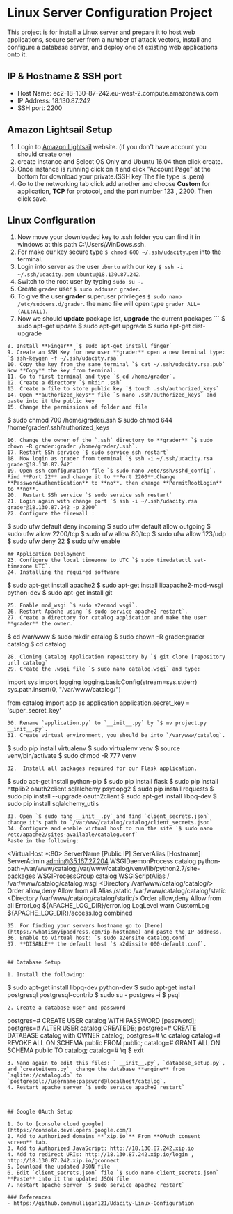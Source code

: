 # Linux Server Configuration Project

This project is for install a Linux server and prepare it to host web applications, secure server from a number of attack vectors, install and configure a database server, and deploy one of existing web applications onto it.

## IP & Hostname & SSH port
- Host Name: ec2-18-130-87-242.eu-west-2.compute.amazonaws.com
- IP Address: 18.130.87.242
- SSH port: 2200

## Amazon Lightsail Setup

1. Login to [Amazon Lightsail](https://aws.amazon.com/lightsail/) website. (if you don't have account you should create one)
2. create instance and Select OS Only and Ubuntu 16.04 then click create.
3. Once instance is running click on it and click "Account Page" at the bottom for download your private.(SSH key The file type is .pem)
4. Go to the networking tab click add another and choose **Custom** for application, **TCP** for protocol, and the port number 123 , 2200. Then click save.

## Linux Configuration
1. Now move your downloaded key to .ssh folder you can find it in windows at this path C:\Users\WinDows\.ssh.
2. For make our key secure type `$ chmod 600 ~/.ssh/udacity.pem` into the terminal.
3. Login into server as the user `ubuntu` with our key `$ ssh -i ~/.ssh/udacity.pem ubuntu@18.130.87.242`.
4. Switch to the root user by typing `sudo su -`.
5. Create `grader` user `$ sudo adduser grader`.
6. To give the user **grader** superuser privileges `$ sudo nano /etc/sudoers.d/grader`. the nano file will open type `grader ALL=(ALL:ALL)`.
7. Now we should **update** package list, **upgrade** the current packages ```
$ sudo apt-get update
$ sudo apt-get upgrade
$ sudo apt-get dist-upgrade

```
8. Install **Finger** `$ sudo apt-get install finger`
9. Create an SSH Key for new user **grader** open a new terminal type: `$ ssh-keygen -f ~/.ssh/udacity.rsa`
10. Copy the key from the same terminal `$ cat ~/.ssh/udacity.rsa.pub` Now **Copy** the key from terminal.
11. Go to first terminal and type `$ cd /home/grader`.
12. Create a directory `$ mkdir .ssh`
13. Create a file to store public key `$ touch .ssh/authorized_keys`
14. Open **authorized_keys** file `$ nano .ssh/authorized_keys` and paste into it the public key
15. Change the permissions of folder and file
```
$ sudo chmod 700 /home/grader/.ssh
$ sudo chmod 644 /home/grader/.ssh/authorized_keys
```
16. Change the owner of the `.ssh` directory to **grader** `$ sudo chown -R grader:grader /home/grader/.ssh`.
17. Restart SSh service `$ sudo service ssh restart`
18. Now login as grader from terminal `$ ssh -i ~/.ssh/udacity.rsa grader@18.130.87.242`
19. Open ssh configuration file `$ sudo nano /etc/ssh/sshd_config`. Find **Port 22** and change it to **Port 2200**.Change **PasswordAuthentication** to **no**. then change **PermitRootLogin** to **no**.
20.  Restart SSh service `$ sudo service ssh restart`
21. Login again with change port `$ ssh -i ~/.ssh/udacity.rsa grader@18.130.87.242 -p 2200`
22. Configure the firewall :
```
$ sudo ufw default deny incoming
$ sudo ufw default allow outgoing
$ sudo ufw allow 2200/tcp
$ sudo ufw allow 80/tcp
$ sudo ufw allow 123/udp
$ sudo ufw deny 22
$ sudo ufw enable
```
## Application Deployment
23. Configure the local timezone to UTC `$ sudo timedatectl set-timezone UTC`.
24. Installing the required software
```
$ sudo apt-get install apache2
$ sudo apt-get install libapache2-mod-wsgi python-dev
$ sudo apt-get install git
```
25. Enable mod_wsgi `$ sudo a2enmod wsgi`.
26. Restart Apache using `$ sudo service apache2 restart`.
27. Create a directory for catalog application and make the user **grader** the owner.
```
$ cd /var/www
$ sudo mkdir catalog
$ sudo chown -R grader:grader catalog
$ cd catalog
```
28. Cloning Catalog Application repository by `$ git clone [repository url] catalog`
29. Create the .wsgi file `$ sudo nano catalog.wsgi` and type:
```
import sys
import logging
logging.basicConfig(stream=sys.stderr)
sys.path.insert(0, "/var/www/catalog/")

from catalog import app as application
application.secret_key = 'super_secret_key'
```
30. Rename `application.py` to `__init__.py` by `$ mv project.py __init__.py`.
31. Create virtual environment, you should be into `/var/www/catalog`.
```
$ sudo pip install virtualenv
$ sudo virtualenv venv
$ source venv/bin/activate
$ sudo chmod -R 777 venv
```
32.  Install all packages required for our Flask application.
```
$ sudo apt-get install python-pip
$ sudo pip install flask
$ sudo pip install httplib2 oauth2client sqlalchemy psycopg2
$ sudo pip install requests
$ sudo pip install --upgrade oauth2client
$ sudo apt-get install libpq-dev
$ sudo pip install sqlalchemy_utils
```
33. Open `$ sudo nano __init__.py` and find `client_secrets.json` change it's path to `/var/www/catalog/catalog/client_secrets.json`
34. Configure and enable virtual host to run the site `$ sudo nano /etc/apache2/sites-available/catalog.conf`
Paste in the following:
```
<VirtualHost *:80>
    ServerName [Public IP]
    ServerAlias [Hostname]
    ServerAdmin admin@35.167.27.204
    WSGIDaemonProcess catalog python-path=/var/www/catalog:/var/www/catalog/venv/lib/python2.7/site-packages
    WSGIProcessGroup catalog
    WSGIScriptAlias / /var/www/catalog/catalog.wsgi
    <Directory /var/www/catalog/catalog/>
        Order allow,deny
        Allow from all
    </Directory>
    Alias /static /var/www/catalog/catalog/static
    <Directory /var/www/catalog/catalog/static/>
        Order allow,deny
        Allow from all
    </Directory>
    ErrorLog ${APACHE_LOG_DIR}/error.log
    LogLevel warn
    CustomLog ${APACHE_LOG_DIR}/access.log combined
</VirtualHost>
```
35. For finding your servers hostname go to [here](https://whatismyipaddress.com/ip-hostname) and paste the IP address.
36. Enable to virtual host: `$ sudo a2ensite catalog.conf`
37. **DISABLE** the default host `$ a2dissite 000-default.conf`.


## Database Setup

1. Install the following:
```
$ sudo apt-get install libpq-dev python-dev
$ sudo apt-get install postgresql postgresql-contrib
$ sudo su - postgres -i
$ psql
```
2. Create a database user and password
```
postgres=# CREATE USER catalog WITH PASSWORD [password];
postgres=# ALTER USER catalog CREATEDB;
postgres=# CREATE DATABASE catalog with OWNER catalog;
postgres=# \c catalog
catalog=# REVOKE ALL ON SCHEMA public FROM public;
catalog=# GRANT ALL ON SCHEMA public TO catalog;
catalog=# \q
$ exit
```
3. Nano again to edit this files: ` __init__.py`, `database_setup.py`, and `createitems.py`  change the database **engine** from `sqlite://catalog.db` to `postgresql://username:password@localhost/catalog`.
4. Restart apache server `$ sudo service apache2 restart`



## Google OAuth Setup

1. Go to [console cloud google](https://console.developers.google.com/)
2. Add to Authorized domains **`xip.io`** From **OAuth consent screen** tab.
3. Add to Authorized JavaScript: http://18.130.87.242.xip.io
4. Add to redirect URIs: http://18.130.87.242.xip.io/login , http://18.130.87.242.xip.io/gconnect
5. Download the updated JSON file
6. Edit `client_secrets.json` file `$ sudo nano client_secrets.json` **Paste** into it the updated JSON file
7. Restart apache server `$ sudo service apache2 restart`

### References
- https://github.com/mulligan121/Udacity-Linux-Configuration
